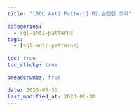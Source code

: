 ```yaml
---
title: "[SQL Anti Pattern] 02.순진한 트리"

categories:
  - sql-anti-patterns
tags:
  - [sql-anti-patterns]

toc: true
toc_sticky: true

breadcrumbs: true

date: 2023-06-30
last_modified_at: 2023-06-30
---
```



